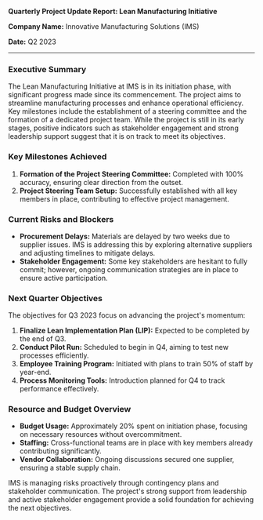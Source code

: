 

**Quarterly Project Update Report: Lean Manufacturing Initiative**

**Company Name:** Innovative Manufacturing Solutions (IMS)

**Date:** Q2 2023

---

### Executive Summary

The Lean Manufacturing Initiative at IMS is in its initiation phase, with significant progress made since its commencement. The project aims to streamline manufacturing processes and enhance operational efficiency. Key milestones include the establishment of a steering committee and the formation of a dedicated project team. While the project is still in its early stages, positive indicators such as stakeholder engagement and strong leadership support suggest that it is on track to meet its objectives.

### Key Milestones Achieved

1. **Formation of the Project Steering Committee:** Completed with 100% accuracy, ensuring clear direction from the outset.
2. **Project Steering Team Setup:** Successfully established with all key members in place, contributing to effective project management.

### Current Risks and Blockers

- **Procurement Delays:** Materials are delayed by two weeks due to supplier issues. IMS is addressing this by exploring alternative suppliers and adjusting timelines to mitigate delays.
- **Stakeholder Engagement:** Some key stakeholders are hesitant to fully commit; however, ongoing communication strategies are in place to ensure active participation.

### Next Quarter Objectives

The objectives for Q3 2023 focus on advancing the project's momentum:

1. **Finalize Lean Implementation Plan (LIP):** Expected to be completed by the end of Q3.
2. **Conduct Pilot Run:** Scheduled to begin in Q4, aiming to test new processes efficiently.
3. **Employee Training Program:** Initiated with plans to train 50% of staff by year-end.
4. **Process Monitoring Tools:** Introduction planned for Q4 to track performance effectively.

### Resource and Budget Overview

- **Budget Usage:** Approximately 20% spent on initiation phase, focusing on necessary resources without overcommitment.
- **Staffing:** Cross-functional teams are in place with key members already contributing significantly.
- **Vendor Collaboration:** Ongoing discussions secured one supplier, ensuring a stable supply chain.

IMS is managing risks proactively through contingency plans and stakeholder communication. The project's strong support from leadership and active stakeholder engagement provide a solid foundation for achieving the next objectives.